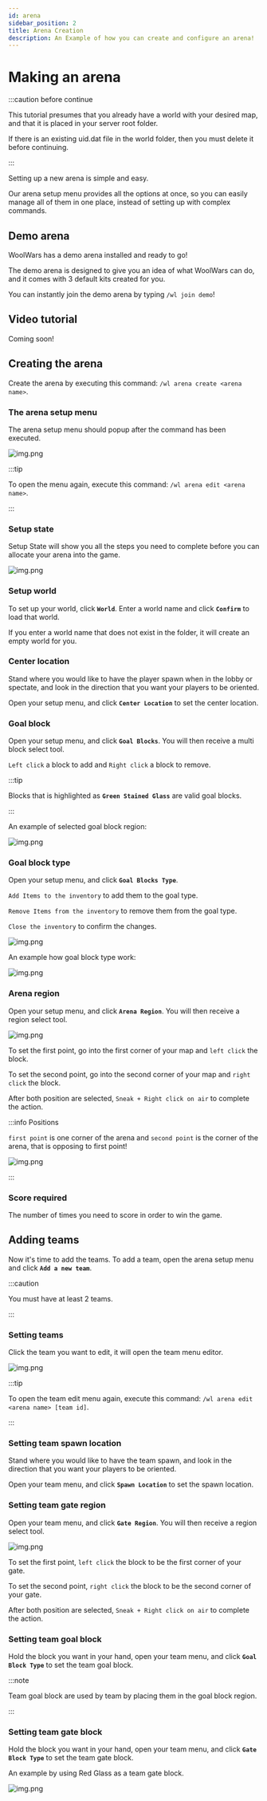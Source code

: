 ```yaml
---
id: arena
sidebar_position: 2
title: Arena Creation
description: An Example of how you can create and configure an arena!
---
```


# Making an arena

:::caution before continue

This tutorial presumes that you already have a world with your desired map, and that it is placed in your server root
folder.

If there is an existing uid.dat file in the world folder, then you must delete it before continuing.

:::

Setting up a new arena is simple and easy.

Our arena setup menu provides all the options at once, so you can easily
manage all of them in one place, instead of setting up with complex commands.

## Demo arena

WoolWars has a demo arena installed and ready to go!

The demo arena is designed to give you an idea of what WoolWars can do, and it comes with 3 default kits created for
you. 

You can instantly join the demo arena by typing `/wl join demo`!

## Video tutorial

Coming soon!

<!--

<iframe width='720' height='405'
src="https://www.youtube-nocookie.com/embed/aiaIu377stc?&theme=dark&keyboard=1&autohide=2&modestbranding=1&fs=0&rel=0"frameborder="0"></iframe>

-->

## Creating the arena

Create the arena by executing this command: `/wl arena create <arena name>`.

### The arena setup menu

The arena setup menu should popup after the command has been executed.

![img.png](img/arena/menu/menu.png)

:::tip

To open the menu again, execute this command: `/wl arena edit <arena name>`.

:::

### Setup state

Setup State will show you all the steps you need to complete before you can allocate your arena into the game.

![img.png](img/arena/menu/setup_state.png)

### Setup world

To set up your world, click **`World`**. Enter a world name and click **`Confirm`** to load that world.

If you enter a world name that does not exist in the folder, it will create an empty world for you.

### Center location

Stand where you would like to have the player spawn when in the lobby or spectate, and
look in the direction that you want your players to be oriented.

Open your setup menu, and click **`Center Location`** to set the center location.

### Goal block

Open your setup menu, and click **`Goal Blocks`**. You will then receive a multi block select tool.

`Left click` a block to add and `Right click` a block to remove.

:::tip

Blocks that is highlighted as **`Green Stained Glass`** are valid goal blocks.

:::

An example of selected goal block region:

![img.png](img/arena/goalblockregionexample.png)

### Goal block type

Open your setup menu, and click **`Goal Blocks Type`**.

`Add Items to the inventory` to add them to the goal type.

`Remove Items from the inventory` to remove them from the goal type.

`Close the inventory` to confirm the changes.

![img.png](img/arena/menu/goalblocktype_list.png)

An example how goal block type work:

![img.png](img/arena/goalblocktypeexample.png)

### Arena region

Open your setup menu, and click **`Arena Region`**. You will then receive a region select tool.

![img.png](img/team/region_tool.png)

To set the first point, go into the first corner of your map and `left click` the block.

To set the second point, go into the second corner of your map and `right click` the block.

After both position are selected, `Sneak + Right click on air` to complete the action.

:::info Positions

`first point` is one corner of the arena and `second point` is the corner of the arena, that is opposing to first
point!

![img.png](img/arena/arena_bounds.png)

:::

### Score required

The number of times you need to score in order to win the game.

## Adding teams

Now it's time to add the teams. To add a team, open the arena setup menu and click **`Add a new team`**.

:::caution

You must have at least 2 teams.

:::

### Setting teams

Click the team you want to edit, it will open the team menu editor.

![img.png](img/arena/menu/team.png)

:::tip

To open the team edit menu again, execute this command: `/wl arena edit <arena name> [team id]`.

:::

### Setting team spawn location

Stand where you would like to have the team spawn, and
look in the direction that you want your players to be oriented.

Open your team menu, and click **`Spawn Location`** to set the spawn location.

### Setting team gate region

Open your team menu, and click **`Gate Region`**. You will then receive a region select tool.

![img.png](img/team/region_tool.png)

To set the first point, `left click` the block to be the first corner of your gate.

To set the second point, `right click` the block to be the second corner of your gate.

After both position are selected, `Sneak + Right click on air` to complete the action.

### Setting team goal block

Hold the block you want in your hand, open your team menu, and click **`Goal Block Type`** to set the team goal block.

:::note

Team goal block are used by team by placing them in the goal block region.

:::

### Setting team gate block

Hold the block you want in your hand, open your team menu, and click **`Gate Block Type`** to set the team gate block.

An example by using Red Glass as a team gate block.

![img.png](img/team/gateblock.png)


